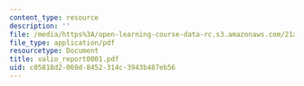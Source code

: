 ```yaml
---
content_type: resource
description: ''
file: /media/https%3A/open-learning-course-data-rc.s3.amazonaws.com/21a-441-the-conquest-of-america-spring-2004/c05818d2069d8452314c3943b487eb56_valio_report0001.pdf
file_type: application/pdf
resourcetype: Document
title: valio_report0001.pdf
uid: c05818d2-069d-8452-314c-3943b487eb56
---
```

